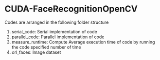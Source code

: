 # CUDA-FaceRecognitionOpenCV

Codes are arranged in the following folder structure
1. serial_code: Serial implementation of code
2. parallel_code: Parallel implementation of code
3. measure_runtime: Compute Average execution time of code by running the code specified number of time
4. orl_faces: Image dataset

